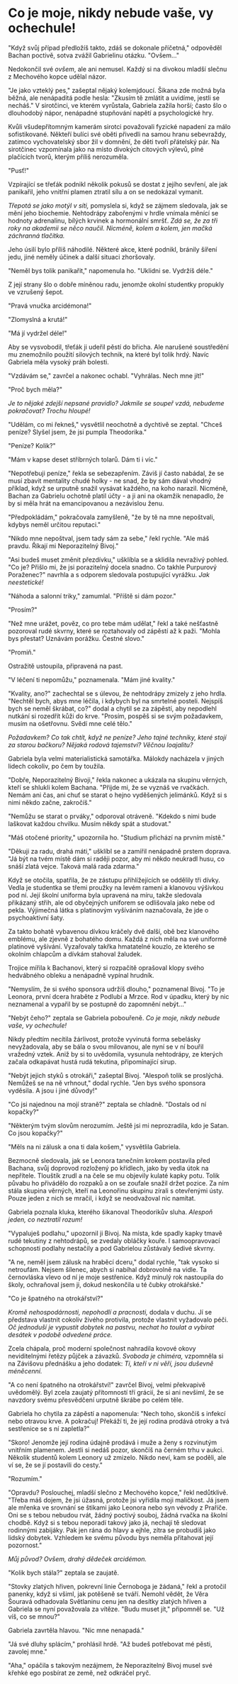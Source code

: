 # Co je moje, nikdy nebude vaše, vy ochechule!

"Když svůj případ předložíš takto, zdáš se dokonale příčetná," odpověděl Bachan poctivě, sotva zvážil Gabrielinu otázku. "Ovšem..."

Nedokončil své *ovšem*, ale ani nemusel. Každý si na divokou mladší slečnu z Mechového kopce udělal názor.

"Je jako vzteklý pes," zašeptal nějaký kolemjdoucí. Šikana zde možná byla běžná, ale nenápaditá podle hesla: "Zkusím tě zmlátit a uvidíme, jestli se necháš." V sirotčinci, ve kterém vyrůstala, Gabriela zažila horší; často šlo o dlouhodobý nápor, nenápadné stupňování napětí a psychologické hry.

Kvůli všudepřítomným kamerám sirotci považovali fyzické napadení za málo sofistikované.  Někteří bulíci své oběti přivedli na samou hranu sebevraždy, zatímco vychovatelský sbor žil v domnění, že děti tvoří přátelský pár. Na sirotčinec vzpomínala jako na místo divokých citových výlevů, plné plačících tvorů, kterým příliš nerozuměla.

"Pusť!"

Vzpírající se třeťák podnikl několik pokusů se dostat z jejího sevření, ale jak panikařil, jeho vnitřní plamen ztratil sílu a on se nedokázal vymanit.

*Třepotá se jako motýl v síti,* pomyslela si, když se zájmem sledovala, jak se mění jeho biochemie. Nehtodrápy zabořenými v hrdle vnímala měnící se hodnoty adrenalinu, bílých krvinek a hormonální smršť. *Zdá se, že za tři roky na akademii se něco naučil. Nicméně, kolem a kolem, jen mačká záchranná tlačítka.*

Jeho úsilí bylo příliš náhodilé. Některé akce, které podnikl, bránily šíření jedu, jiné neměly účinek a další situaci zhoršovaly.

"Neměl bys tolik panikařit," napomenula ho. "Uklidni se. Vydržíš déle."

Z její strany šlo o dobře míněnou radu, jenomže okolní studentky propukly ve vzrušený šepot.

"Pravá vnučka arcidémona!"

"Zlomyslná a krutá!"

"Má jí vydržel déle!"

Aby se vysvobodil, třeťák ji udeřil pěstí do břicha. Ale narušené soustředění mu znemožnilo použití silových technik, na které byl tolik hrdý. Navíc Gabriela měla vysoký práh bolesti.

"Vzdávám se," zavrčel a nakonec ochabl. "Vyhrálas. Nech mne jít!"

"Proč bych měla?"

*Je to nějaké zdejší nepsané pravidlo? Jakmile se soupeř vzdá, nebudeme pokračovat? Trochu hloupé!*

"Udělám, co mi řekneš," vysvětlil neochotně a dychtivě se zeptal. "Chceš peníze? Slyšel jsem, že jsi pumpla Theodorika."

"Peníze? Kolik?"

"Mám v kapse deset stříbrných tolarů. Dám ti i víc."

"Nepotřebuji peníze," řekla se sebezapřením. Záviš jí často nabádal, že se musí zbavit mentality chudé holky - ne snad, že by sám dával vhodný příklad, když se urputně snažil vysávat každého, na koho narazil. Nicméně, Bachan za Gabrielu ochotně platil účty - a ji ani na okamžik nenapadlo, že by si měla hrát na emancipovanou a nezávislou ženu.

"Předpokládám," pokračovala zamyšleně, "že by tě na mne nepoštvali, kdybys neměl určitou reputaci."

"Nikdo mne nepoštval, jsem tady sám za sebe," řekl rychle. "Ale máš pravdu. Říkají mi Neporazitelný Bivoj."

"Asi budeš muset změnit přezdívku," ušklíbla se a sklidila nevraživý pohled. "Co je? Přišlo mi, že jsi porazitelný docela snadno. Co takhle Purpurový Poraženec?" navrhla a s odporem sledovala postupující vyrážku. *Jak neestetické!*

"Náhoda a salonní triky," zamumlal. "Příště si dám pozor."

"Prosím?"

"Než mne urážet, pověz, co pro tebe mám udělat," řekl a také nešťastně pozoroval rudé skvrny, které se roztahovaly od zápěstí až k paži. "Mohla bys přestat? Uznávám porážku. Čestné slovo."

"Promiň."

Ostražitě ustoupila, připravená na past.

"V léčení ti nepomůžu," poznamenala. "Mám jiné kvality."

"Kvality, ano?" zachechtal se s úlevou, že nehtodrápy zmizely z jeho hrdla. "Nechtěl bych, abys mne léčila, i kdybych byl na smrtelné posteli. Nejspíš bych se neměl škrábat, co?" dodal a chytil se za zápěstí, aby nepodlehl nutkání si rozedřít kůži do krve. "Prosím, pospěš si se svým požadavkem, musím na ošetřovnu. Svědí mne celé tělo."

*Požadavkem? Co tak chtít, když ne peníze? Jeho tajné techniky, které stojí za starou bačkoru? Nějaká rodová tajemství? Věčnou loajalitu?*

Gabriela byla velmi materialistická samotářka. Málokdy nacházela v jiných lidech cokoliv, po čem by toužila.

"Dobře, Neporazitelný Bivoji," řekla nakonec a ukázala na skupinu věrných, kteří se shlukli kolem Bachana. "Přijde mi, že se vyznáš ve rvačkách. Nemám ani čas, ani chuť se starat o hejno vyděšených jelimánků. Když si s nimi někdo začne, zakročíš."

"Nemůžu se starat o prváky," odporoval otráveně. "Kdekdo s nimi bude laškovat každou chvilku. Musím někdy spát a studovat."

"Máš otočené priority," upozornila ho. "Studium přichází na prvním místě."

"Děkuji za radu, drahá máti," ušklíbl se a zamířil nenápadně prstem doprava. "Já být na tvém místě dám si raději pozor, aby mi někdo neukradl husu, co snáší zlatá vejce. Taková malá rada zdarma."

Když se otočila, spatřila, že ze zástupu přihlížejících se oddělily tři dívky. Vedla je studentka se třemi proužky na levém rameni a klanovou výšivkou pod ní. Její školní uniforma byla upravená na míru, takže sledovala přikázaný střih, ale od obyčejných uniforem se odlišovala jako nebe od pekla. Výjimečná látka s platinovým vyšíváním naznačovala, že jde o psychoaktivní šaty.

Za takto bohatě vybavenou dívkou kráčely dvě další, obě bez klanového emblému, ale zjevně z bohatého domu. Každá z nich měla na své uniformě platinové vyšívání. Vyzařovaly takřka hmatatelné kouzlo, ze kterého se okolním chlapcům a dívkám stahoval žaludek.

Trojice mířila k Bachanovi, který si rozpačitě oprašoval klopy svého hedvábného obleku a nenápadně vypínal hrudník.

"Nemyslím, že si svého sponsora udržíš dlouho," poznamenal Bivoj. "To je Leonora, první dcera hraběte z Podlubí a Mrzce. Rod v úpadku, který by nic neznamenal a vypařil by se postupně do zapomnění nebýt..."

"Nebýt čeho?" zeptala se Gabriela pobouřeně. *Co je moje, nikdy nebude vaše, vy ochechule!*

Nikdy předtím necítila žárlivost, protože vyvinutá forma sebelásky nevyžadovala, aby se bála o svou milovanou, ale nyní se v ní bouřil vražedný vztek. Aniž by si to uvědomila, vysunula nehtodrápy, ze kterých začala odkapávat hustá rudá tekutina, připomínající sirup.

"Nebýt jejich styků s otrokáři," zašeptal Bivoj. "Alespoň tolik se proslýchá. Nemůžeš se na ně vrhnout," dodal rychle. "Jen bys svého sponsora vyděsila. A jsou i jiné důvody!"

"Co jsi najednou na mojí straně?" zeptala se chladně. "Dostals od ní kopačky?"

"Některým tvým slovům nerozumím. Ještě jsi mi neprozradila, kdo je Satan. Co jsou kopačky?"

"Měls na ni zálusk a ona ti dala košem," vysvětlila Gabriela.

Bezmocně sledovala, jak se Leonora tanečním krokem postavila před Bachana, svůj doprovod rozložený po křídlech, jako by vedla útok na nepřítele. Tlouštík zrudl a na čele se mu objevily kulaté kapky potu. Tolik půvabu ho přivádělo do rozpaků a on se zoufale snažil držet pozice. Za ním stála skupina věrných, kteří na Leonořinu skupinu zírali s otevřenými ústy. Pouze jeden z nich se mračil, i když se neodvažoval nic namítat.

Gabriela poznala kluka, kterého šikanoval Theodorikův sluha. *Alespoň jeden, co neztratil rozum!*

"Vypaluješ podlahu," upozornil ji Bivoj. Na místa, kde spadly kapky tmavě rudé tekutiny z nehtodrápů, se zvedaly obláčky kouře. I samoopravovací schopnosti podlahy nestačily a pod Gabrielou zůstávaly šedivé skvrny.

"A ne, neměl jsem zálusk na hraběcí dceru," dodal rychle, "tak vysoko si netroufám. Nejsem šílenec, abych si nabíhal dobrovolně na vidle. Ta černovláska vlevo od ní je moje sestřenice. Když minulý rok nastoupila do školy, ochraňoval jsem ji, dokud neskončila u té čubky otrokářské."

"Co je špatného na otrokářství?"

*Kromě nehospodárnosti, nepohodlí a pracnosti,* dodala v duchu. Jí se představa vlastnit cokoliv živého protivila, protože vlastnit vyžadovalo péči. *Oč jednoduší je vypustit dobytek na pastvu, nechat ho toulat a vybírat desátek v podobě odvedené práce.* 

Zcela chápala, proč moderní společnost nahradila kovové okovy neviditelnými řetězy půjček a závazků. *Svoboda je chiméra,* vzpomněla si na Závišovu přednášku a jeho dodatek: *Ti, kteří v ni věří, jsou duševně méněcenní.*

"A co není špatného na otrokářství!" zavrčel Bivoj, velmi překvapivě uvědomělý. Byl zcela zaujatý přítomností tří grácií, že si ani nevšiml, že se navzdory svému přesvědčení urputně škrábe po celém těle. 

Gabriela ho chytila za zápěstí a napomenula: "Nech toho, skončíš s infekcí nebo otravou krve. A pokračuj! Překáží ti, že její rodina prodává otroky a tvá sestřenice se s ní zapletla?"

"Skoro! Jenomže její rodina údajně prodává i muže a ženy s rozvinutým vnitřním plamenem. Jestli si nedáš pozor, skončíš na černém trhu v aukci. Několik studentů kolem Leonory už zmizelo. Nikdo neví, kam se poděli, ale ví se, že se jí postavili do cesty."

"Rozumím."

"Opravdu? Poslouchej, mladší slečno z Mechového kopce," řekl nedůtklivě. "Třeba máš dojem, že jsi úžasná, protože jsi vyřídila moji maličkost. Já jsem ale mřenka ve srovnání se štikami jako Leonora nebo syn vévody z Praříče. Oni se s tebou nebudou rvát, žádný poctivý souboj, žádná rvačka na školní chodbě. Když si s tebou neporadí takový jako já, nechají tě sledovat rodinnými zabijáky. Pak jen rána do hlavy a ejhle, zítra se probudíš jako lidský dobytek. Vzhledem ke svému původu bys neměla přitahovat její pozornost."

*Můj původ? Ovšem, drahý dědeček arcidémon.*

"Kolik bych stála?" zeptala se zaujatě.

"Stovky zlatých hřiven, pokrevní linie Černoboga je žádaná," řekl a protočil panenky, když si všiml, jak potěšeně se tváří. Nemohl vědět, že Věra Šouravá odhadovala Světlaninu cenu jen na desítky zlatých hřiven a Gabriela se nyní považovala za vítěze. "Budu muset jít," připomněl se. "Už víš, co se mnou?"

Gabriela zavrtěla hlavou. "Nic mne nenapadá."

"Já své dluhy splácím," prohlásil hrdě. "Až budeš potřebovat mé pěsti, zavolej mne."

"Aha," opáčila s takovým nezájmem, že Neporazitelný Bivoj musel své křehké ego posbírat ze země, než odkráčel pryč.


